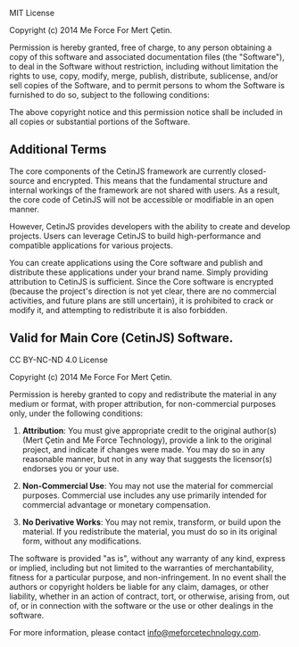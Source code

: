 MIT License

Copyright (c) 2014 Me Force For Mert Çetin.

Permission is hereby granted, free of charge, to any person obtaining a copy
of this software and associated documentation files (the "Software"), to deal
in the Software without restriction, including without limitation the rights
to use, copy, modify, merge, publish, distribute, sublicense, and/or sell
copies of the Software, and to permit persons to whom the Software is
furnished to do so, subject to the following conditions:

The above copyright notice and this permission notice shall be included in all
copies or substantial portions of the Software.

## Additional Terms
The core components of the CetinJS framework are currently closed-source and encrypted. This means that the fundamental structure and internal workings of the framework are not shared with users. As a result, the core code of CetinJS will not be accessible or modifiable in an open manner.

However, CetinJS provides developers with the ability to create and develop projects. Users can leverage CetinJS to build high-performance and compatible applications for various projects.

You can create applications using the Core software and publish and distribute these applications under your brand name. Simply providing attribution to CetinJS is sufficient. Since the Core software is encrypted (because the project's direction is not yet clear, there are no commercial activities, and future plans are still uncertain), it is prohibited to crack or modify it, and attempting to redistribute it is also forbidden.

## Valid for Main Core (CetinJS) Software.

CC BY-NC-ND 4.0 License

Copyright (c) 2014 Me Force For Mert Çetin.

Permission is hereby granted to copy and redistribute the material in any medium or format, with proper attribution, for non-commercial purposes only, under the following conditions:

1. **Attribution**: You must give appropriate credit to the original author(s) (Mert Çetin and Me Force Technology), provide a link to the original project, and indicate if changes were made. You may do so in any reasonable manner, but not in any way that suggests the licensor(s) endorses you or your use.

2. **Non-Commercial Use**: You may not use the material for commercial purposes. Commercial use includes any use primarily intended for commercial advantage or monetary compensation.

3. **No Derivative Works**: You may not remix, transform, or build upon the material. If you redistribute the material, you must do so in its original form, without any modifications.

The software is provided "as is", without any warranty of any kind, express or implied, including but not limited to the warranties of merchantability, fitness for a particular purpose, and non-infringement. In no event shall the authors or copyright holders be liable for any claim, damages, or other liability, whether in an action of contract, tort, or otherwise, arising from, out of, or in connection with the software or the use or other dealings in the software.

For more information, please contact [info@meforcetechnology.com](mailto:info@meforcetechnology.com).
